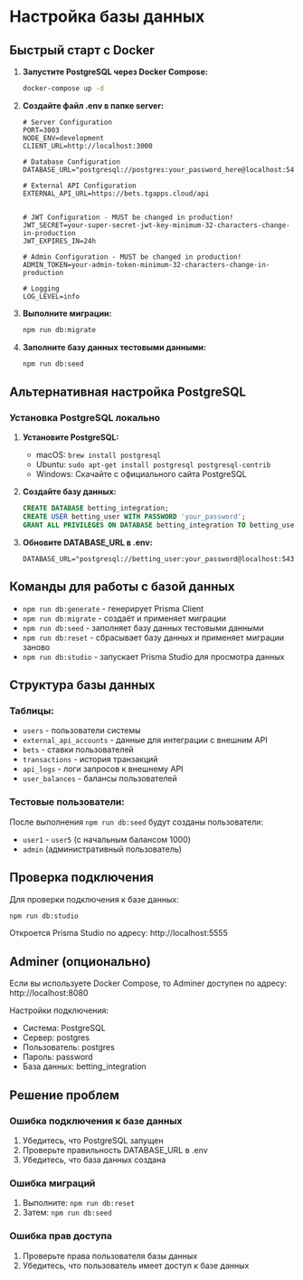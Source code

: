 # Настройка базы данных

## Быстрый старт с Docker

1. **Запустите PostgreSQL через Docker Compose:**
   ```bash
   docker-compose up -d
   ```

2. **Создайте файл .env в папке server:**
   ```env
   # Server Configuration
   PORT=3003
   NODE_ENV=development
   CLIENT_URL=http://localhost:3000

   # Database Configuration
   DATABASE_URL="postgresql://postgres:your_password_here@localhost:5432/betting_integration"

   # External API Configuration
   EXTERNAL_API_URL=https://bets.tgapps.cloud/api
   

   # JWT Configuration - MUST be changed in production!
   JWT_SECRET=your-super-secret-jwt-key-minimum-32-characters-change-in-production
   JWT_EXPIRES_IN=24h

   # Admin Configuration - MUST be changed in production!
   ADMIN_TOKEN=your-admin-token-minimum-32-characters-change-in-production

   # Logging
   LOG_LEVEL=info
   ```

3. **Выполните миграции:**
   ```bash
   npm run db:migrate
   ```

4. **Заполните базу данных тестовыми данными:**
   ```bash
   npm run db:seed
   ```

## Альтернативная настройка PostgreSQL

### Установка PostgreSQL локально

1. **Установите PostgreSQL:**
   - macOS: `brew install postgresql`
   - Ubuntu: `sudo apt-get install postgresql postgresql-contrib`
   - Windows: Скачайте с официального сайта PostgreSQL

2. **Создайте базу данных:**
   ```sql
   CREATE DATABASE betting_integration;
   CREATE USER betting_user WITH PASSWORD 'your_password';
   GRANT ALL PRIVILEGES ON DATABASE betting_integration TO betting_user;
   ```

3. **Обновите DATABASE_URL в .env:**
   ```env
   DATABASE_URL="postgresql://betting_user:your_password@localhost:5432/betting_integration"
   ```

## Команды для работы с базой данных

- `npm run db:generate` - генерирует Prisma Client
- `npm run db:migrate` - создаёт и применяет миграции
- `npm run db:seed` - заполняет базу данных тестовыми данными
- `npm run db:reset` - сбрасывает базу данных и применяет миграции заново
- `npm run db:studio` - запускает Prisma Studio для просмотра данных

## Структура базы данных

### Таблицы:
- `users` - пользователи системы
- `external_api_accounts` - данные для интеграции с внешним API
- `bets` - ставки пользователей
- `transactions` - история транзакций
- `api_logs` - логи запросов к внешнему API
- `user_balances` - балансы пользователей

### Тестовые пользователи:
После выполнения `npm run db:seed` будут созданы пользователи:
- `user1` - `user5` (с начальным балансом 1000)
- `admin` (административный пользователь)

## Проверка подключения

Для проверки подключения к базе данных:
```bash
npm run db:studio
```

Откроется Prisma Studio по адресу: http://localhost:5555

## Adminer (опционально)

Если вы используете Docker Compose, то Adminer доступен по адресу: http://localhost:8080

Настройки подключения:
- Система: PostgreSQL
- Сервер: postgres
- Пользователь: postgres
- Пароль: password
- База данных: betting_integration

## Решение проблем

### Ошибка подключения к базе данных
1. Убедитесь, что PostgreSQL запущен
2. Проверьте правильность DATABASE_URL в .env
3. Убедитесь, что база данных создана

### Ошибка миграций
1. Выполните: `npm run db:reset`
2. Затем: `npm run db:seed`

### Ошибка прав доступа
1. Проверьте права пользователя базы данных
2. Убедитесь, что пользователь имеет доступ к базе данных 